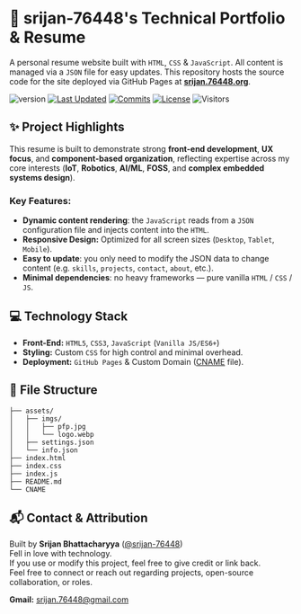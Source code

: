 # 🚀 srijan-76448's Technical Portfolio & Resume

A personal resume website built with `HTML`, `CSS` & `JavaScript`. All content is managed via a `JSON` file for easy updates. This repository hosts the source code for the site deployed via GitHub Pages at [**srijan.76448.org**](https://srijan.76448.org/).

![version](https://img.shields.io/badge/Version-V--1.0.1-brightgreen?style=plastic)
[![Last Updated](https://img.shields.io/github/last-commit/srijan-76448/Resume/main?label=Last%20Updated&style=plastic&display_timestamp=committer)](https://github.com/srijan-76448/Resume/pulse/monthly)
[![Commits](https://img.shields.io/github/commit-activity/m/srijan-76448/Resume?label=Commits&style=plastic)](https://github.com/srijan-76448/Resume/commits)
[![License](https://img.shields.io/badge/-License-blue.svg?style=plastic)](LICENSE)
![Visitors](https://visitor-badge.laobi.icu/badge?page_id=srijan-76448/Resume&label=Visitors&style=plastic)

## ✨ Project Highlights

This resume is built to demonstrate strong **front-end development**, **UX focus**, and **component-based organization**, reflecting expertise across my core interests (**IoT**, **Robotics**, **AI/ML**, **FOSS**, and **complex embedded systems design**).

### Key Features:

- **Dynamic content rendering**: the `JavaScript` reads from a `JSON` configuration file and injects content into the `HTML`.
- **Responsive Design:** Optimized for all screen sizes (`Desktop`, `Tablet`, `Mobile`).
- **Easy to update**: you only need to modify the JSON data to change content (e.g. `skills`, `projects`, `contact`, `about`, etc.).
- **Minimal dependencies**: no heavy frameworks — pure vanilla `HTML` / `CSS` / `JS`.

## 💻 Technology Stack

- **Front-End:** `HTML5`, `CSS3`, `JavaScript` (`Vanilla JS/ES6+`)
- **Styling:** Custom `CSS` for high control and minimal overhead.
- **Deployment:** `GitHub Pages` & Custom Domain ([CNAME](CNAME) file).

<!-- ## 🛠️ How to Use / Run Locally

1. **Fork the repository**

    Click the "Fork" button in the top-right corner of the repository to create a new copy for your personal use.

2. **Clone the repository**

    ```bash
    git clone https://github.com/srijan-76448/Resume.git
    cd Resume
    ```

3. **Open it in your browser**
    Simply double-click `index.html` or serve it via a local HTTP server (recommended for JS import paths):

    ```bash
    # Using Python 3:
    python3 -m http.server 8000
    ```

   Then visit `http://localhost:8000` in your browser.

4. **Edit content**
    All personal info, skills, education, experience, etc. are configured via a JSON file (e.g. `data.json` or similar — locate where JSON is loaded in `index.js`). Change values there and reload the page to see updates.

## 🎨 Customization Tips & Suggestions

- Add or remove sections (e.g. Certifications, Hobbies) by extending the JSON schema and updating rendering logic in `index.js`.
- Tweak the styling (colors, fonts, layout) in `index.css` to match your personal branding.
- Add smooth scroll, animations, or theming toggles for more polish.
- Use a free hosting service (GitHub Pages, Netlify, Vercel) to deploy your resume online. -->

## 📂 File Structure

```
├── assets/
│   ├── imgs/
│   │   ├── pfp.jpg
│   │   └── logo.webp
│   ├── settings.json
│   └── info.json
├── index.html
├── index.css
├── index.js
├── README.md
└── CNAME
```

## 📬 Contact & Attribution

Built by **Srijan Bhattacharyya** ([@srijan-76448](https://github.com/srijan-76448)) <br>Fell in love with technology. <br>If you use or modify this project, feel free to give credit or link back. <br>Feel free to connect or reach out regarding projects, open-source collaboration, or roles.

**Gmail:** [srijan.76448@gmail.com](mailto:srijan.76448@gmail.com)
